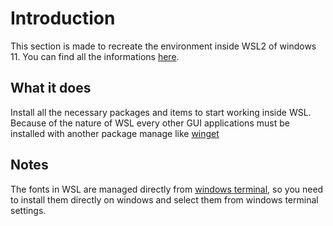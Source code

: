 # Introduction

This section is made to recreate the environment inside WSL2 of windows 11. You can find all the informations [here](https://learn.microsoft.com/en-us/windows/wsl/).

## What it does

Install all the necessary packages and items to start working inside WSL. Because of the nature of WSL every other GUI applications must be installed with another 
package manage like [winget](https://learn.microsoft.com/en-us/windows/package-manager/winget/)

## Notes

The fonts in WSL are managed directly from [windows terminal](https://github.com/microsoft/terminal), so you need to install them directly on windows and select them from 
windows terminal settings.
